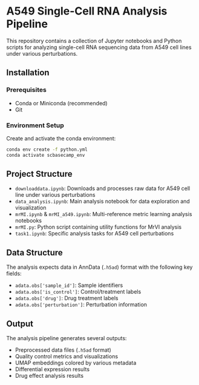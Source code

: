 # A549 Single-Cell RNA Analysis Pipeline

This repository contains a collection of Jupyter notebooks and Python scripts for analyzing single-cell RNA sequencing data from A549 cell lines under various perturbations.

## Installation

### Prerequisites
- Conda or Miniconda (recommended)
- Git

### Environment Setup


Create and activate the conda environment:
```bash
conda env create -f python.yml
conda activate scbasecamp_env
```


## Project Structure

- `downloaddata.ipynb`: Downloads and processes raw data for A549 cell line under various perturbations
- `data_analysis.ipynb`: Main analysis notebook for data exploration and visualization
- `mrMI.ipynb` & `mrMI_a549.ipynb`: Multi-reference metric learning analysis notebooks
- `mrMI.py`: Python script containing utility functions for MrVI analysis
- `task1.ipynb`: Specific analysis tasks for A549 cell perturbations

## Data Structure

The analysis expects data in AnnData (`.h5ad`) format with the following key fields:

- `adata.obs['sample_id']`: Sample identifiers
- `adata.obs['is_control']`: Control/treatment labels
- `adata.obs['drug']`: Drug treatment labels
- `adata.obs['perturbation']`: Perturbation information

## Output

The analysis pipeline generates several outputs:

- Preprocessed data files (`.h5ad` format)
- Quality control metrics and visualizations
- UMAP embeddings colored by various metadata
- Differential expression results
- Drug effect analysis results





